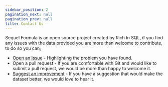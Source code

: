 ```yaml
---
sidebar_position: 2
pagination_next: null
pagination_prev: null
title: Contact Us
---
```


Sequel Formula is an open source project created by Rich In SQL, if you find any issues with the data provided you are more than welcome to contribute, to do so you can;

- [Open an Issue](https://github.com/Rich-In-SQL/Sequel-Formula/issues/new/choose) - Highlighting the problem you have found.
- Open a pull request - If you are comfortable with Git and would like to submit a pull request, we would be more than happy to welcome it. 
- [Suggest an improvement](https://github.com/Rich-In-SQL/Sequel-Formula/issues/new?assignees=&labels=improvement%2Ctriage+required&projects=&template=feature-request.yml) - If you have a suggestion that would make the dataset better, we would love to hear it. 